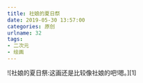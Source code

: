 ```yaml
---
title: 社娘的夏日祭
date: 2019-05-30 13:57:00
categories: 原创
urlname: 32
tags:
- 二次元
- 绘画
---
```

<!--markdown-->![社娘的夏日祭:这画还是比较像社娘的吧!嗯。][1]


  [1]: https://ae01.alicdn.com/kf/HTB12Mpua9SD3KVjSZFKq6z10VXaL.jpg